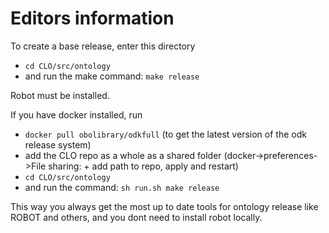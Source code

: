 # Editors information

To create a base release, enter this directory
- `cd CLO/src/ontology`
- and run the make command: `make release`

Robot must be installed.

If you have docker installed, run
- `docker pull obolibrary/odkfull` (to get the latest version of the odk release system)
- add the CLO repo as a whole as a shared folder (docker->preferences->File sharing: + add path to repo, apply and restart)
- `cd CLO/src/ontology`
- and run the command: `sh run.sh make release`

This way you always get the most up to date tools for ontology release like ROBOT and others, and you dont need to install robot locally.
